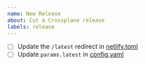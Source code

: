 ```yaml
---
name: New Release
about: Cut a Crossplane release
labels: release
---
```


- [ ] Update the `/latest` redirect in [netlify.toml](https://github.com/crossplane/docs/blob/master/netlify.toml#L9)
- [ ] Update `params.latest` in [config.yaml](https://github.com/crossplane/docs/blob/master/config.yaml#L48)